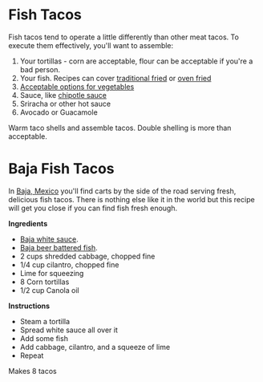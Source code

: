 Fish Tacos
==========

Fish tacos tend to operate a little differently than other meat tacos. To execute them effectively, you'll want to assemble:

1. Your tortillas - corn are acceptable, flour can be acceptable if you're a bad person.
2. Your fish. Recipes can cover [traditional fried](/base_layers/battered_catfish.md) or [oven fried](/base_layers/baked_tilapia.md)
3. [Acceptable options for vegetables](/mixins/veg_for_fish_tacos.md)
4. Sauce, like [chipotle sauce](/condiments/chipotle_sauce.md)
5. Sriracha or other hot sauce
6. Avocado or Guacamole

Warm taco shells and assemble tacos. Double shelling is more than acceptable.


Baja Fish Tacos
===============

In [Baja, Mexico](http://en.wikipedia.org/wiki/Baja_California_peninsula) you'll find carts by the side of the road serving fresh, delicious fish tacos. There is nothing else like it in the world but this recipe will get you close if you can find fish fresh enough.

__Ingredients__

* [Baja white sauce](../condiments/baja_white_sauce.md).
* [Baja beer battered fish](../base_layers/baja_beer_batter.md).
* 2 cups shredded cabbage, chopped fine
* 1/4 cup cilantro, chopped fine
* Lime for squeezing
* 8 Corn tortillas
* 1/2 cup Canola oil

__Instructions__

* Steam a tortilla
* Spread white sauce all over it
* Add some fish
* Add cabbage, cilantro, and a squeeze of lime
* Repeat

Makes 8 tacos